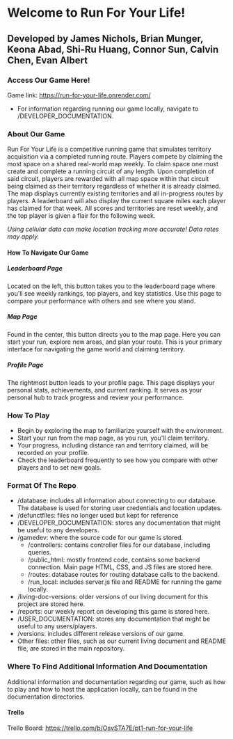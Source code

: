 # Welcome to Run For Your Life!
## Developed by James Nichols, Brian Munger, Keona Abad, Shi-Ru Huang, Connor Sun, Calvin Chen, Evan Albert

### Access Our Game Here!
Game link: https://run-for-your-life.onrender.com/ 
- For information regarding running our game locally, navigate to /DEVELOPER_DOCUMENTATION.

### About Our Game
Run For Your Life is a competitive running game that simulates territory acquisition via a completed running route. Players compete by claiming the most space on a shared real-world map weekly. To claim space one must create and complete a running circuit of any length. Upon completion of said circuit, players are rewarded with all map space within that circuit being claimed as their territory regardless of whether it is already claimed. The map displays currently existing territories and all in-progress routes by players. A leaderboard will also display the current square miles each player has claimed for that week. All scores and territories are reset weekly, and the top player is given a flair for the following week.

*Using cellular data can make location tracking more accurate! Data rates may apply.*

#### How To Navigate Our Game
##### Leaderboard Page
Located on the left, this button takes you to the leaderboard page where you'll see weekly rankings, top players, and key statistics. Use this page to compare your performance with others and see where you stand.
##### Map Page
Found in the center, this button directs you to the map page. Here you can start your run, explore new areas, and plan your route. This is your primary interface for navigating the game world and claiming territory.
##### Profile Page
The rightmost button leads to your profile page. This page displays your personal stats, achievements, and current ranking. It serves as your personal hub to track progress and review your performance.

### How To Play
- Begin by exploring the map to familiarize yourself with the environment.
- Start your run from the map page, as you run, you'll claim territory.
- Your progress, including distance ran and territory claimed, will be recorded on your profile.
- Check the leaderboard frequently to see how you compare with other players and to set new goals.

### Format Of The Repo
- /database: includes all information about connecting to our database. The database is used for storing user credentials and location updates.
- /defunctfiles: files no longer used but kept for reference
- /DEVELOPER_DOCUMENTATION: stores any documentation that might be useful to any developers.
- /gamedev: where the source code for our game is stored.
  - /controllers: contains controller files for our database, including queries.
  - /public_html: mostly frontend code, contains some backend connection. Main page HTML, CSS, and JS files are stored here.
  - /routes: database routes for routing database calls to the backend.
  - /run_local: includes server.js file and README for running the game locally. 
- /living-doc-versions: older versions of our living document for this project are stored here.
- /reports: our weekly report on developing this game is stored here.
- /USER_DOCUMENTATION: stores any documentation that might be useful to any users/players. 
- /versions: includes different release versions of our game. 
- Other files: other files, such as our current living document and README file, are stored in the main repository.

### Where To Find Additional Information And Documentation
Additional information and documentation regarding our game, such as how to play and how to host the application locally, can be found in the documentation directories. 

#### Trello
Trello Board: https://trello.com/b/OsvSTA7E/pt1-run-for-your-life
